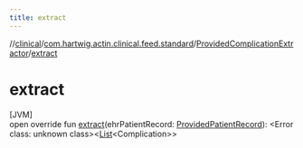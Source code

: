 ```yaml
---
title: extract
---
```

//[clinical](../../../index.html)/[com.hartwig.actin.clinical.feed.standard](../index.html)/[ProvidedComplicationExtractor](index.html)/[extract](extract.html)



# extract



[JVM]\
open override fun [extract](extract.html)(ehrPatientRecord: [ProvidedPatientRecord](../-provided-patient-record/index.html)): &lt;Error class: unknown class&gt;&lt;[List](https://kotlinlang.org/api/latest/jvm/stdlib/kotlin.collections/-list/index.html)&lt;Complication&gt;&gt;




